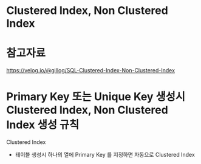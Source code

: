 # Clustered Index, Non Clustered Index



# 참고자료

https://velog.io/@gillog/SQL-Clustered-Index-Non-Clustered-Index



# Primary Key 또는 Unique Key 생성시 Clustered Index, Non Clustered Index 생성 규칙

Clustered Index

- 테이블 생성시 하나의 열에 Primary Key 를 지정하면 자동으로 Clustered Index





